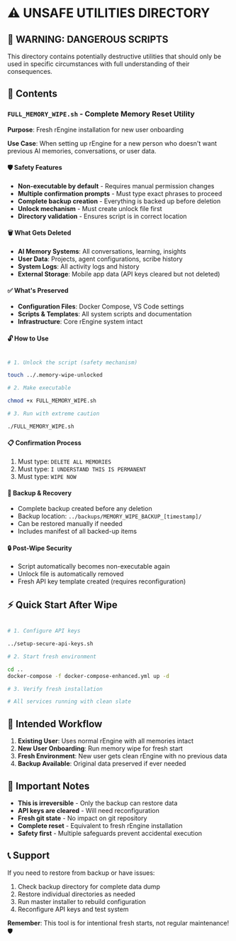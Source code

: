 # ⚠️ UNSAFE UTILITIES DIRECTORY

## 🚨 WARNING: DANGEROUS SCRIPTS

This directory contains potentially destructive utilities that should only be used in specific circumstances with full understanding of their consequences.

## 📂 Contents

### `FULL_MEMORY_WIPE.sh` - Complete Memory Reset Utility

**Purpose**: Fresh rEngine installation for new user onboarding

**Use Case**: When setting up rEngine for a new person who doesn't want previous AI memories, conversations, or user data.

#### 🛡️ Safety Features

- **Non-executable by default** - Requires manual permission changes
- **Multiple confirmation prompts** - Must type exact phrases to proceed
- **Complete backup creation** - Everything is backed up before deletion
- **Unlock mechanism** - Must create unlock file first
- **Directory validation** - Ensures script is in correct location

#### 🗑️ What Gets Deleted

- **AI Memory Systems**: All conversations, learning, insights
- **User Data**: Projects, agent configurations, scribe history
- **System Logs**: All activity logs and history
- **External Storage**: Mobile app data (API keys cleared but not deleted)

#### ✅ What's Preserved

- **Configuration Files**: Docker Compose, VS Code settings
- **Scripts & Templates**: All system scripts and documentation
- **Infrastructure**: Core rEngine system intact

#### 🔓 How to Use

```bash

# 1. Unlock the script (safety mechanism)

touch ../.memory-wipe-unlocked

# 2. Make executable

chmod +x FULL_MEMORY_WIPE.sh

# 3. Run with extreme caution

./FULL_MEMORY_WIPE.sh
```

#### 📋 Confirmation Process

1. Must type: `DELETE ALL MEMORIES`
2. Must type: `I UNDERSTAND THIS IS PERMANENT`
3. Must type: `WIPE NOW`

#### 💾 Backup & Recovery

- Complete backup created before any deletion
- Backup location: `../backups/MEMORY_WIPE_BACKUP_[timestamp]/`
- Can be restored manually if needed
- Includes manifest of all backed-up items

#### 🔒 Post-Wipe Security

- Script automatically becomes non-executable again
- Unlock file is automatically removed
- Fresh API key template created (requires reconfiguration)

## ⚡ Quick Start After Wipe

```bash

# 1. Configure API keys

../setup-secure-api-keys.sh

# 2. Start fresh environment

cd ..
docker-compose -f docker-compose-enhanced.yml up -d

# 3. Verify fresh installation

# All services running with clean slate

```

## 🎯 Intended Workflow

1. **Existing User**: Uses normal rEngine with all memories intact
2. **New User Onboarding**: Run memory wipe for fresh start
3. **Fresh Environment**: New user gets clean rEngine with no previous data
4. **Backup Available**: Original data preserved if ever needed

## 🚨 Important Notes

- **This is irreversible** - Only the backup can restore data
- **API keys are cleared** - Will need reconfiguration
- **Fresh git state** - No impact on git repository
- **Complete reset** - Equivalent to fresh rEngine installation
- **Safety first** - Multiple safeguards prevent accidental execution

## 📞 Support

If you need to restore from backup or have issues:

1. Check backup directory for complete data dump
2. Restore individual directories as needed
3. Run master installer to rebuild configuration
4. Reconfigure API keys and test system

**Remember**: This tool is for intentional fresh starts, not regular maintenance! 🛡️
